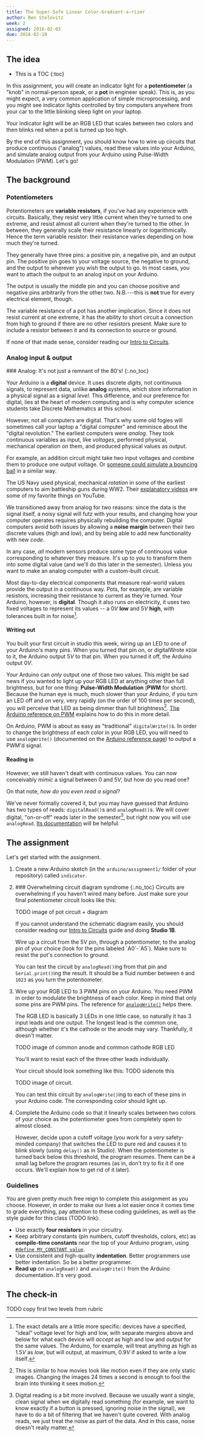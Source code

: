 ```yaml
---
title: The Super-Safe Linear Color-Gradient-a-rizer
author: Ben Stolovitz
week: 2
assigned: 2016-02-03
due: 2016-02-10
---
```


## The idea

* This is a TOC
{:toc}

In this assignment, you will create an indicator light for a **potentiometer** (a "knob" in normal-person speak, or a **pot** in engineer speak). This is, as you might expect, a very common application of simple microprocessing, and you might see indicator lights controlled by tiny computers anywhere from your car to the little blinking sleep light on your laptop.

Your indicator light will be an RGB LED that scales between two colors and then blinks red when a pot is turned up too high.

By the end of this assignment, you should know how to wire up circuits that produce continuous ("analog") values, read these values into your Arduino, and simulate analog output from your Arduino using Pulse-Width Modulation (PWM). Let's go!


## The background

### Potentiometers

Potentiometers are **variable resistors**, if you've had any experience with circuits. Basically, they resist very little current when they're turned to one extreme, and resist almost all current when they're turned to the other. In between, they generally scale their resistance linearly or logarithmically. Hence the term variable resistor: their resistance varies depending on how much they're turned.

They generally have three pins: a positive pin, a negative pin, and an output pin. The positive pin goes to your voltage source, the negative to ground, and the output to wherever you wish the output to go. In most cases, you want to attach the output to an analog input on your Arduino. 

The output is usually the middle pin and you can choose positive and negative pins arbitrarily from the other two. N.B.---this is **not** true for every electrical element, though.

The variable resistance of a pot has another implication. Since it does not resist current at one extreme, it has the ability to short circuit a connection from high to ground if there are no other resistors present. Make sure to include a resistor between it and its connection to source or ground. 

If none of that made sense, consider reading our [Intro to Circuits](TODO).

### Analog input & output

<aside class="sidenote">
### Analog: It's not just a remnant of the 80's!
{:.no_toc}

Your Arduino is a **digital** device. It uses discrete *digits*, not continuous signals, to represent data, unlike **analog** systems, which store information in a physical signal as a signal *level*. This difference, and our preference for digital, lies at the heart of modern computing and is why computer science students take Discrete Mathematics at this school.

However, not all computers are digital. That's why some old fogies will sometimes call your laptop a "digital computer" and reminisce about the "digital revolution." The earliest computers were *analog*. They took continuous variables as input, like *voltages*, performed physical, mechanical operation on them, and produced physical values as output.

For example, an addition circuit might take two input voltages and combine them to produce one output voltage. Or [someone could simulate a bouncing ball](https://www.youtube.com/watch?v=qt6RVrmvh-o&t=0m42s) in a similar way.

The US Navy used physical, mechanical *rotation* in some of the earliest computers to aim battleship guns during WW2. Their [explanatory videos](https://www.youtube.com/watch?v=_8aH-M3PzM0) are some of my favorite things on YouTube.

We transitioned away from analog for two reasons: since the data is the signal itself, a noisy signal will futz with your results, and changing how your computer operates requires physically rebuilding the computer. Digital computers avoid both issues by allowing a **noise margin** between their two discrete values (high and low), and by being able to add new functionality with new *code*.

In any case, *all* modern sensors produce some type of continuous value corresponding to whatever they measure. It's up to you to transform them into some digital value (and we'll do this later in the semester). Unless you want to make an analog computer with a custom-built circuit. 
</aside>

Most day-to-day electrical components that measure real-world values provide the output in a continuous way. Pots, for example, are variable resistors, increasing their resistance to current as they're turned. Your Arduino, however, is **digital**. Though it also runs on electricity, it uses two fixed voltages to represent its values -- a $0V$ **low** and $5V$ **high**, with tolerances built in for noise[^tolerance].

[^tolerance]: The exact details are a little more specific: devices have a specified, "ideal" voltage level for high and low, with separate margins above and below for what each device will *accept* as high and low and *output* for the same values. The Arduino, for example, will treat anything as high as $1.5V$ as *low*, but will output, at maximum, $0.9V$ if asked to write a low itself.

#### Writing out

You built your first circuit in studio this week, wiring up an LED to one of your Arduino's many pins. When you turned that pin on, or digitalWrote `HIGH` to it, the Arduino output $5V$ to that pin. When you turned it off, the Arduino output $0V$.

Your Arduino can *only* output one of those two values. This might be sad news if you wanted to light up your RGB LED at anything other than full brightness, but for one thing: **Pulse-Width Modulation** (**PWM** for short). Because the human eye is much, much slower than your Arduino, if you turn an LED off and on very, very rapidly (on the order of 100 times per second), you will perceive that LED as being dimmer than full brightness[^movies]. [The Arduino reference on PWM](https://www.arduino.cc/en/Tutorial/PWM) explains how to do this in more detail.

[^movies]: This is similar to how movies look like motion even if they are only static images. Changing the images 24 times a second is enough to fool the brain into thinking it sees motion.

On Arduino, PWM is about as easy as "traditional" `digitalWrite()`s. In order to change the brightness of each color in your RGB LED, you will need to use `analogWrite()` (documented on the [Arduino reference page](https://www.arduino.cc/en/Reference/AnalogWrite)) to output a PWM'd signal. 

#### Reading in

However, we still haven't dealt with continuous values. You can now conceivably *mimic* a signal between $0$ and $5V$, but how do you read one?

On that note, *how do you even read a signal*?

We've never formally covered it, but you may have guessed that Arduino has two types of reads: `digitalRead()`s and `analogRead()`s. We will cover digital, "on-or-off" reads later in the semester[^involved], but right now you will use `analogRead`. [Its documentation](https://www.arduino.cc/en/Reference/AnalogRead) will be helpful.

[^involved]: Digital reading is a bit more involved. Because we usually want a single, clean signal when we digitally read something (for example, we want to know exactly if a button is pressed, ignoring noise in the signal), we have to do a bit of filtering that we haven't quite covered. With analog reads, we just treat the noise as part of the data. And in this case, noise doesn't really matter.

## The assignment

Let's get started with the assignment.

1. Create a new Arduino sketch (in the `arduino/assignment1/` folder of your repository) called `indicator`.
2. 
	<aside class="sidenote">
	### Overwhelming circuit diagram syndrome
	{:.no_toc}
	Circuits are overwhelming if you haven't wired many before. Just make sure your final potentiometer circuit looks like this:
	
	TODO image of pot circuit + diagram

	If you cannot understand the schematic diagram easily, you should consider reading our [Intro to Circuits](TODO) guide and doing **Studio 1B**.
	</aside>
	Wire up a circuit from the 5V pin, through a potentiometer, to the analog pin of your choice (look for the pins labeled `A0`-`A5`). Make sure to resist the pot's connection to ground.
	
	You can test the circuit by `analogRead()`ing from that pin and `Serial.print()`ing the result. It should be a fluid number between `0` and `1023` as you turn the potentiometer.
3. Wire up your RGB LED to 3 PWM pins on your Arduino. You need PWM in order to modulate the brightness of each color. Keep in mind that only some pins are PWM pins. The reference for [`analogWrite()`](https://www.arduino.cc/en/Reference/AnalogWrite) helps there.

	The RGB LED is basically 3 LEDs in one little case, so naturally it has 3 input leads and one output. The longest lead is the common one, although whether it's the cathode or the anode may vary. Thankfully, it doesn't matter.
	
	TODO image of common anode and common cathode RGB LED
	
	You'll want to resist each of the three other leads individually.
	
	Your circuit should look something like this: TODO sidenote this
	
	TODO image of circuit.
	
	You can test this circuit by `analogWrite()`ing to each of these pins in your Arduino code. The corresponding color should light up.
4. Complete the Arduino code so that it linearly scales between two colors of your choice as the potentiometer goes from completely open to almost closed. 
	
	However, decide upon a cutoff voltage (you work for a *very* safety-minded company) that switches the LED to pure red and causes it to blink slowly (using `delay()` as in Studio). When the potentiometer is turned back below this threshold, the program resumes. There can be a small lag before the program resumes (as in, don't try to fix it if one occurs. We'll explain how to get rid of it later).

### Guidelines

You are given pretty much free reign to complete this assignment as you choose. However, in order to make our lives a lot easier once it comes time to grade everything, pay attention to these coding guidelines, as well as the style guide for this class (TODO link):

- Use exactly **four resistors** in your circuitry.
- Keep arbitrary constants (pin numbers, cutoff thresholds, colors, etc) as **compile-time constants** near the top of your Arduino program, using [`#define MY_CONSTANT value`](https://www.arduino.cc/en/Reference/Define).
- Use consistent and high-quality **indentation**. Better programmers use better indentation. So be a better programmer.
- **Read up** on `analogRead()` and `analogWrite()` from the Arduino documentation. It's very good.

## The check-in

TODO copy first two levels from rubric